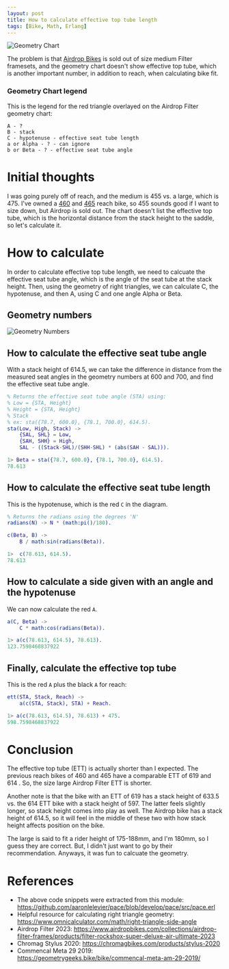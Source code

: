```yaml
---
layout: post
title: How to calculate effective top tube length
tags: [Bike, Math, Erlang]
---
```


![Geometry Chart](https://i.imgur.com/D0T1w64.png "Geometry Chart")

The problem is that [Airdrop Bikes](https://www.airdropbikes.com/) is sold out of size medium Filter framesets, and the geometry chart doesn't show effective top tube, which is another important number, in addition to reach, when calculating bike fit.

### Geometry Chart legend

This is the legend for the red triangle overlayed on the Airdrop Filter geometry chart:

```
A - ?
B - stack
C - hypotenuse - effective seat tube length
a or Alpha - ? - can ignore
b or Beta - ? - effective seat tube angle
```

# Initial thoughts

I was going purely off of reach, and the medium is 455 vs. a large, which is 475. I've owned a [460](https://geometrygeeks.bike/bike/commencal-meta-am-29-2019/) and [465](https://chromagbikes.com/products/stylus-2020) reach bike, so 455 sounds good if I want to size down, but Airdrop is sold out. The chart doesn't list the effective top tube, which is the horizontal distance from the stack height to the saddle, so let's calculate it.

# How to calculate

In order to calculate effective top tube length, we need to calcuate the effective seat tube angle, which is the angle of the seat tube at the stack height. Then, using the geometry of right triangles, we can calculate C, the hypotenuse, and then A, using C and one angle Alpha or Beta.

## Geometry numbers

![Geometry Numbers](https://i.imgur.com/aNHDcfn.png "Geometry Numbers")

## How to calculate the effective seat tube angle

With a stack height of 614.5, we can take the difference in distance from the measured seat angles in the geometry numbers at 600 and 700, and find the effective seat tube angle.

```erlang
% Returns the effective seat tube angle (STA) using:
% Low = {STA, Height}
% Height = {STA, Height}
% Stack
% ex: sta({78.7, 600.0}, {78.1, 700.0}, 614.5).
sta(Low, High, Stack) ->
    {SAL, SHL} = Low,
    {SAH, SHH} = High,
    SAL - ((Stack-SHL)/(SHH-SHL) * (abs(SAH - SAL))).

1> Beta = sta({78.7, 600.0}, {78.1, 700.0}, 614.5).
78.613
```

## How to calculate the effective seat tube length

This is the hypotenuse, which is the red `C` in the diagram.

```erlang
% Returns the radians using the degrees 'N'
radians(N) -> N * (math:pi()/180).

c(Beta, B) ->
    B / math:sin(radians(Beta)).

1>  c(78.613, 614.5).
78.613
```

## How to calculate a side given with an angle and the hypotenuse

We can now calculate the red `A`.

```erlang
a(C, Beta) ->
    C * math:cos(radians(Beta)).

1> a(c(78.613, 614.5), 78.613).
123.7598468837922
```

## Finally, calculate the effective top tube

This is the red `A` plus the black `A` for reach:

```erlang
ett(STA, Stack, Reach) ->
    a(c(STA, Stack), STA) + Reach.

1> a(c(78.613, 614.5), 78.613) + 475.
598.7598468837922
```

# Conclusion

The effective top tube (ETT) is actually shorter than I expected. The previous reach bikes of 460 and 465 have a comparable ETT of 619 and 614 . So, the size large Airdrop Filter ETT is shorter.

Another note is that the bike with an ETT of 619 has a stack height of 633.5 vs. the 614 ETT bike with a stack height of 597. The latter feels slightly longer, so stack height comes into play as well. The Airdrop bike has a stack height of 614.5, so it will feel in the middle of these two with how stack height affects position on the bike.

The large is said to fit a rider height of 175-188mm, and I'm 180mm, so I guess they are correct. But, I didn't just want to go by their recommendation. Anyways, it was fun to calcuate the geometry.

# References

- The above code snippets were extracted from this module: https://github.com/aaronlelevier/pace/blob/develop/pace/src/pace.erl
- Helpful resource for calculating right triangle geometry: https://www.omnicalculator.com/math/right-triangle-side-angle
- Airdrop Filter 2023: https://www.airdropbikes.com/collections/airdrop-filter-frames/products/filter-rockshox-super-deluxe-air-ultimate-2023
- Chromag Stylus 2020: https://chromagbikes.com/products/stylus-2020
- Commencal Meta 29 2019: https://geometrygeeks.bike/bike/commencal-meta-am-29-2019/
